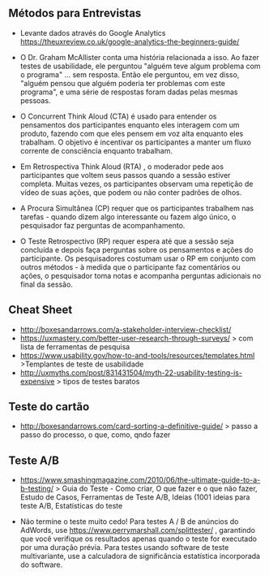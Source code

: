 ## Métodos para Entrevistas

- Levante dados através do Google Analytics
https://theuxreview.co.uk/google-analytics-the-beginners-guide/

- O Dr. Graham McAllister conta uma história relacionada a isso. Ao fazer testes de usabilidade, ele perguntou "alguém teve algum problema com o programa" ... sem resposta. Então ele perguntou, em vez disso, "alguém pensou que alguém poderia ter problemas com este programa", e uma série de respostas foram dadas pelas mesmas pessoas.

- O Concurrent Think Aloud (CTA) é usado para entender os pensamentos dos participantes enquanto eles interagem com um produto, fazendo com que eles pensem em voz alta enquanto eles trabalham. O objetivo é incentivar os participantes a manter um fluxo corrente de consciência enquanto trabalham.
- Em Retrospectiva Think Aloud (RTA) , o moderador pede aos participantes que voltem seus passos quando a sessão estiver completa. Muitas vezes, os participantes observam uma repetição de vídeo de suas ações, que podem ou não conter padrões de olhos.
- A Procura Simultânea (CP) requer que os participantes trabalhem nas tarefas - quando dizem algo interessante ou fazem algo único, o pesquisador faz perguntas de acompanhamento.
- O Teste Retrospectivo (RP) requer espera até que a sessão seja concluída e depois faça perguntas sobre os pensamentos e ações do participante. Os pesquisadores costumam usar o RP em conjunto com outros métodos - à medida que o participante faz comentários ou ações, o pesquisador toma notas e acompanha perguntas adicionais no final da sessão.

## Cheat Sheet
- http://boxesandarrows.com/a-stakeholder-interview-checklist/
- https://uxmastery.com/better-user-research-through-surveys/  > com lista de ferramentas de pesquisa
- https://www.usability.gov/how-to-and-tools/resources/templates.html >Templantes de teste de usabilidade
- http://uxmyths.com/post/831431504/myth-22-usability-testing-is-expensive > tipos de testes baratos

## Teste do cartão
- http://boxesandarrows.com/card-sorting-a-definitive-guide/ > passo a passo do processo, o que, como, qndo fazer

## Teste A/B
- https://www.smashingmagazine.com/2010/06/the-ultimate-guide-to-a-b-testing/ > Guia do Teste - Como criar, O que fazer e o que não fazer, Estudo de Casos, Ferramentas de Teste A/B, Ideias (1001 ideias para teste A/B, Estatísticas do teste

- Não termine o teste muito cedo! 
Para testes A / B de anúncios do AdWords, use https://www.perrymarshall.com/splittester/ , garantindo que você verifique os resultados apenas quando o teste for executado por uma duração prévia.
Para testes usando software de teste multivariante, use a calculadora de significância estatística incorporada do software.

